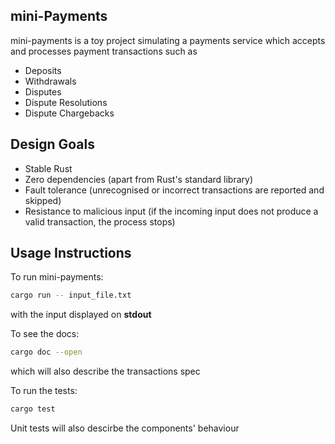 ## mini-Payments

mini-payments is a toy project simulating a payments service
which accepts and processes payment transactions such as
- Deposits
- Withdrawals
- Disputes
- Dispute Resolutions
- Dispute Chargebacks

## Design Goals
- Stable Rust
- Zero dependencies (apart from Rust's standard library)
- Fault tolerance (unrecognised or incorrect transactions are reported and skipped)
- Resistance to malicious input (if the incoming input does not produce a valid transaction, the process stops)

## Usage Instructions

To run mini-payments:
```sh
cargo run -- input_file.txt
```
with the input displayed on **stdout**

To see the docs:
```sh
cargo doc --open
```
which will also describe the transactions spec

To run the tests:
```sh
cargo test
```
Unit tests will also descirbe the components' behaviour
